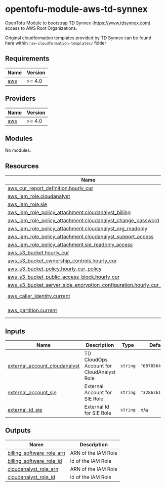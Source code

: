 

<!-- BEGIN_TF_DOCS -->
# opentofu-module-aws-td-synnex

OpenTofu Module to bootstrap TD Synnex (https://www.tdsynnex.com) access to AWS Root Organizations.

Original cloudformation templates provided by TD Synnex can be found here within `raw-cloudformation-templates/` folder

## Requirements

| Name | Version |
|------|---------|
| <a name="requirement_aws"></a> [aws](#requirement\_aws) | >= 4.0 |

## Providers

| Name | Version |
|------|---------|
| <a name="provider_aws"></a> [aws](#provider\_aws) | >= 4.0 |

## Modules

No modules.

## Resources

| Name | Type |
|------|------|
| [aws_cur_report_definition.hourly_cur](https://registry.terraform.io/providers/hashicorp/aws/latest/docs/resources/cur_report_definition) | resource |
| [aws_iam_role.cloudanalyst](https://registry.terraform.io/providers/hashicorp/aws/latest/docs/resources/iam_role) | resource |
| [aws_iam_role.sie](https://registry.terraform.io/providers/hashicorp/aws/latest/docs/resources/iam_role) | resource |
| [aws_iam_role_policy_attachment.cloudanalyst_billing](https://registry.terraform.io/providers/hashicorp/aws/latest/docs/resources/iam_role_policy_attachment) | resource |
| [aws_iam_role_policy_attachment.cloudanalyst_change_password](https://registry.terraform.io/providers/hashicorp/aws/latest/docs/resources/iam_role_policy_attachment) | resource |
| [aws_iam_role_policy_attachment.cloudanalyst_org_readonly](https://registry.terraform.io/providers/hashicorp/aws/latest/docs/resources/iam_role_policy_attachment) | resource |
| [aws_iam_role_policy_attachment.cloudanalyst_support_access](https://registry.terraform.io/providers/hashicorp/aws/latest/docs/resources/iam_role_policy_attachment) | resource |
| [aws_iam_role_policy_attachment.sie_readonly_access](https://registry.terraform.io/providers/hashicorp/aws/latest/docs/resources/iam_role_policy_attachment) | resource |
| [aws_s3_bucket.hourly_cur](https://registry.terraform.io/providers/hashicorp/aws/latest/docs/resources/s3_bucket) | resource |
| [aws_s3_bucket_ownership_controls.hourly_cur](https://registry.terraform.io/providers/hashicorp/aws/latest/docs/resources/s3_bucket_ownership_controls) | resource |
| [aws_s3_bucket_policy.hourly_cur_policy](https://registry.terraform.io/providers/hashicorp/aws/latest/docs/resources/s3_bucket_policy) | resource |
| [aws_s3_bucket_public_access_block.hourly_cur](https://registry.terraform.io/providers/hashicorp/aws/latest/docs/resources/s3_bucket_public_access_block) | resource |
| [aws_s3_bucket_server_side_encryption_configuration.hourly_cur_sse](https://registry.terraform.io/providers/hashicorp/aws/latest/docs/resources/s3_bucket_server_side_encryption_configuration) | resource |
| [aws_caller_identity.current](https://registry.terraform.io/providers/hashicorp/aws/latest/docs/data-sources/caller_identity) | data source |
| [aws_partition.current](https://registry.terraform.io/providers/hashicorp/aws/latest/docs/data-sources/partition) | data source |

## Inputs

| Name | Description | Type | Default | Required |
|------|-------------|------|---------|:--------:|
| <a name="input_external_account_cloudanalyst"></a> [external\_account\_cloudanalyst](#input\_external\_account\_cloudanalyst) | TD CloudOps Account for CloudAnalyst Role | `string` | `"687056495944"` | no |
| <a name="input_external_account_sie"></a> [external\_account\_sie](#input\_external\_account\_sie) | External Account for SIE Role | `string` | `"328676173091"` | no |
| <a name="input_external_id_sie"></a> [external\_id\_sie](#input\_external\_id\_sie) | External Id for SIE Role | `string` | n/a | yes |

## Outputs

| Name | Description |
|------|-------------|
| <a name="output_billing_software_role_arn"></a> [billing\_software\_role\_arn](#output\_billing\_software\_role\_arn) | ARN of the IAM Role |
| <a name="output_billing_software_role_id"></a> [billing\_software\_role\_id](#output\_billing\_software\_role\_id) | Id of the IAM Role |
| <a name="output_cloudanalyst_role_arn"></a> [cloudanalyst\_role\_arn](#output\_cloudanalyst\_role\_arn) | ARN of the IAM Role |
| <a name="output_cloudanalyst_role_id"></a> [cloudanalyst\_role\_id](#output\_cloudanalyst\_role\_id) | Id of the IAM Role |
<!-- END_TF_DOCS -->